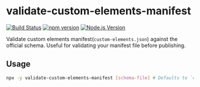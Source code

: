 # validate-custom-elements-manifest

[![Build Status](https://github.com/mgenware/validate-custom-elements-manifest/workflows/Build/badge.svg)](https://github.com/mgenware/validate-custom-elements-manifest/actions)
[![npm version](https://img.shields.io/npm/v/validate-custom-elements-manifest.svg?style=flat-square)](https://npmjs.com/package/validate-custom-elements-manifest)
[![Node.js Version](http://img.shields.io/node/v/validate-custom-elements-manifest.svg?style=flat-square)](https://nodejs.org/en/)

Validate custom elements manifest(`custom-elements.json`) against the official schema. Useful for validating your manifest file before publishing.

## Usage

```sh
npx -y validate-custom-elements-manifest [schema-file] # Defaults to `custom-elements.json`.
```
